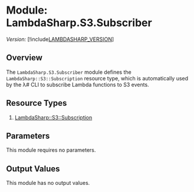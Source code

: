 # Module: LambdaSharp.S3.Subscriber
_Version:_ [!include[LAMBDASHARP_VERSION](../version.txt)]

## Overview

The `LambdaSharp.S3.Subscriber` module defines the `LambdaSharp::S3::Subscription` resource type, which is automatically used by the λ# CLI to subscribe Lambda functions to S3 events.

## Resource Types
1. [LambdaSharp::S3::Subscription](LambdaSharp-S3-Subscription.md)

## Parameters

This module requires no parameters.

## Output Values

This module has no output values.
